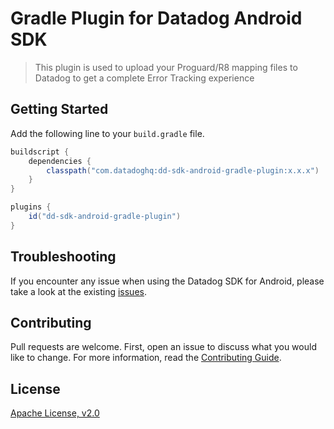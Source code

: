 # Gradle Plugin for Datadog Android SDK

> This plugin is used to upload your Proguard/R8 mapping files to Datadog to get a complete Error Tracking experience

## Getting Started

Add the following line to your `build.gradle` file.

```groovy
buildscript {
    dependencies {
        classpath("com.datadoghq:dd-sdk-android-gradle-plugin:x.x.x")
    }
}

plugins {
    id("dd-sdk-android-gradle-plugin")
}
```



## Troubleshooting

If you encounter any issue when using the Datadog SDK for Android, please take a look at 
the existing [issues](https://github.com/DataDog/dd-sdk-android/issues?q=is%3Aissue).

## Contributing

Pull requests are welcome. First, open an issue to discuss what you would like to change. For more information, read the [Contributing Guide](CONTRIBUTING.md).

## License

[Apache License, v2.0](LICENSE)
